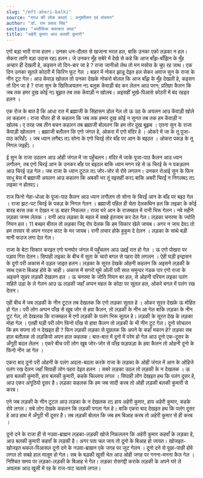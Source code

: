 ```yaml
---
slug: "/mft-aheri-balki"
source: "मगध की लोक कथाएं : अनुशाीलन एवं संचयन"
author: "डॉ. राम प्रसाद सिंह"
section: "अलौकिक चमत्‍कार कथा"
title: "अहेरी कुमार आउ बलकी कुमारी"
---
```

एगो बड़ा भारी राजा हलन। उनका धन-दौलत से खजाना भरल हल, बाकि उनका एको लड़का न हल। सेकरा लागि बड़ा उदास रहऽ हलन। जे उनकर मुँह सबेरे में देखे से कहे कि आज बाँझ-बाँझिन के मुँह अन्हार ही देखली हे, कइसन तो दिन-बार जा हे ? राजा जानीओ लेथ तो मन मसोस के चुप रह जाथ। एक दिन उनका सुतले कोठरी में किरिन फूट गेल । बाहर में नोकर झाडू देइत हल सेकर अवाज सुन के राजा के नीन टूट गेल। आउ केंवाड़ खोलल तो उनका देखके नोकरो बोलल कि आज बाँझ के मुँह देखली हे, कइसन तो दिन जा हे ? राजा सुन के खिसिअयलन नऽ बलुक केंवाड़ी बंद कर लेलन आउ परन; प्रतिज्ञा कैलन कि जब तक हमर दुख कोई नऽ बूझत तब तक केंवाड़ी न खोलब। अइसहीं भूखे-पिआसे कोठरी में बंद रहइत हलन । 

एक रोज के बात है कि आधा रात में ब्रह्माजी के सिंहासन डोल गेल तो ऊ उठ के अयलन आउ केंवाड़ी खोले ला कहलन। राजा भीतर ही से कहलन कि जब तक हम्मर दुख कोई न सुनत तब तक हम केंवाड़ी न खोलब। ए तरह जब तीन बचन कहलन तब ब्रह्माजी बोललन कि हम तोर दुख बूझब । एतना सुन के राजा केंवाड़ी खोललन । ब्रह्माजी बतौलन कि एगो जंगल हे, ओकरा में एगो मंदिर हे । ओकरे में जा के तू पूजा-पाठ करिहँऽ । जब ध्यान लगैबऽ तऽ सोना के एगो चिरई तोर बाँह पर आन के बइठत । ओकरा पकड़ के तू निगल जइहँऽ । 

ई सुन के राजा उठलन आउ ओही जंगल में जा पहुँचलन। मंदिर में जाके पूजा-पाठ कैलन आउ ध्यान लगौलन, तब एगो चिरई आन के उनकर बाँह पर बइठल बाकि ध्यान मगन रहे से ऊ चिरई के न पकड़लन आउ चिरई उड़ गेल। जब राजा के ध्यान टूटल तऽ जोर-जोर से रोवे लगलन। उनकर रोआई सुन के फिन साधु बेस में ब्रह्माजी अयलन आउ कहलन कि अबकी भर तूं वइसहीं करऽ बाकि अबरी चिरईं न निगलबऽ तऽ लइका न होतवऽ। 

राज फिनो नेहा-धोआ के पूजा-पाठ कैलन आउ ध्यान लगौलन तो सोना के चिरईं आन के बाँह पर बइठ गेल । राजा झट-पट चिरई के पकड़ के निगल गेलन । ब्रह्माजी पहिल ही चेता देलकथिन हल कि लइका के कोई बारह बरस तक न देखत न ऊ बाहर निकलत। राजा घरे आन के राजमहल में रानी भिरू गेलन। नवे महीने लड़का जनम लेलक । रानी आउ लड़का के महल में सबहे इंतजाम कर देल गेल। लड़का चनरमा के ज्योति नियन हल। 11 बच्छर बीतल तो लड़का जिद्द रोप देलक कि हम सिकार खेले जायब। अगर न जाय देवऽ तो हम तरवार से अपन गरदन काट के मर जायब। रानी लचार होके हुकुम दे देलन । लड़का के साथे बड़ी मानी फउज लगा देल गेल। 

राजा के बेटा सिकार करइत एगो घनघोर जंगल में पहुँचलन आउ उहईं रात हो गेल । ऊ एगो पोखरा पर पड़ाव गिरा देलन। सिपाही लइका के बीच में सुता के चारो बगल से पहरा देवे लगलन । ऐही घड़ी इन्द्रासन के दूगो परी अकास में उड़ल जाइत हलन। लड़का के सुरत देखके ओहनी कहलन कि अइसने लड़की के साथ एकरा बिआह होवे के चाही। अकास में सगरो घूमे ओली परी सात समुन्दर गंडक पार एगो राजा के अइसने सुन्नर लड़की देखलन हल । ऊ चनरमा के जोति नियन बर हल, से ओहनी परियन लइका पलंग सहिते उड़ा के ले गेलन आउ ऊ लड़की जहाँ अप्पन महल के कोठा पर सूतल हल, ओकरे बगल में पलंग रख देलन। 

एही बीच में जब लड़की के नीन टूटल तब देखलक कि एगो लड़का सुतल हे । ओकर सुरत देखके ऊ मोहित हो गेल। परी लोग अप्पन पाँख से खूब जोर से हवा कैलन, तो लड़की के नीन आ गेल बाकि लड़का के नीन टूट गेल, तो देखलक कि राजमहल में एगो लड़की के पलंग भिरू सूतल हे। लड़की के सूरत देख के लड़का मोहा गेल । एतही घड़ी परी लोग फिनो पाँख से हावा कैलन तो लड़की के भी नीन टूट गेल। दूनो सोचलन कि हम सपना तो न देखइत ही ? फिन लड़की लड़का से पूछलक कि अपने के कहाँ मकान हे? लड़का सब हाल बतौलक तो लड़कियो अपन हाल कहलक। बात-बात में दूनो में परेम हो गेल आउ दूनो एक-दूसर के अँगूठी बदल लेलन । एकरे बीच परी लोग खूब जोर-जोर से पाँख फड़फड़ा के हवा कैलन तो ओहनी दूनो के फिनो नीन आ गेल ।  

एकरा बाद दूनो परी ओहनी के पलंग अदला-बदला करके राजा के लड़का के ओही जंगल में आन के ओहिजे पलंग रख देलन जहाँ सिपाही लोग पहरा देइत हलन । सबरे लड़का उठल तो लड़की के न देखलक । ऊ हाय बलकी कुमारी, हाय बलकी कुमारी, कहके चिल्लाय लगल । सिपाही लोग देखइत हथ कि पलंग दूसर हे, आउ एकर अंगूठियो दूसर है। लड़का कहलक कि हम जब सादी करब तो ओही लड़की बलकी कुमारी से करब। 

एने जब लड़की के नीन टूटल आउ लड़का के न देखलक तऽ हाय अहेरी कुमार, हाय अहेरी कुमार, कहके रोवे लगल। सबे लोग देखके कहलन कि लड़की पगला गेल हे। बाकि एकरा बाद देखइत हथ कि पलंग दूसर हे आउ हाथ में अँगूठी भी दूसर है। तब लड़की बोलल कि जब हम बिआह करब तो अहेरी कुमार से ही करब । 

दूनो दने के राजा ही से नउवा-ब्राह्मन लड़का-लड़की खोजे निकललन कि अहेरी कुमार कहवाँ के लड़का हे, आउ बलकी कुमारी कहवाँ के लड़की है। अगर पता चल जाय तो दूनो के बिआह हो जायत। खोजइत-खोजइत थकल-पिआसल दूनो दने के नउवा-ब्राह्मन एके जगह पर जुट गेलन । दूनो दने से पूछा-पाछी होवे लगल तो सबहे हाल मालूम हो गेल। सब के बड़की खुसी भेल आउ ओही जगह पर गनना-मनना कैल गेल । निश्चित समय पर लड़का-लड़की के बिआह भे गेल। लड़का रोसगद्दी कराके लड़की के अपने घरे ले अयलक आउ खुसी में रह के राज-पाट चलावे लगल। 